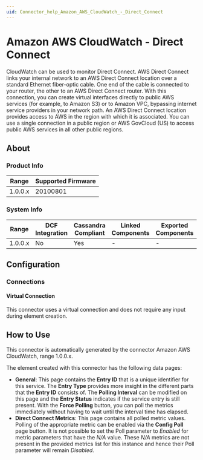 ```yaml
---
uid: Connector_help_Amazon_AWS_CloudWatch_-_Direct_Connect
---
```


# Amazon AWS CloudWatch - Direct Connect

CloudWatch can be used to monitor Direct Connect. AWS Direct Connect links your internal network to an AWS Direct Connect location over a standard Ethernet fiber-optic cable. One end of the cable is connected to your router, the other to an AWS Direct Connect router. With this connection, you can create virtual interfaces directly to public AWS services (for example, to Amazon S3) or to Amazon VPC, bypassing internet service providers in your network path. An AWS Direct Connect location provides access to AWS in the region with which it is associated. You can use a single connection in a public region or AWS GovCloud (US) to access public AWS services in all other public regions.

## About

### Product Info

| **Range** | **Supported Firmware** |
|-----------|------------------------|
| 1.0.0.x   | 20100801               |

### System Info

| **Range** | **DCF Integration** | **Cassandra Compliant** | **Linked Components** | **Exported Components** |
|-----------|---------------------|-------------------------|-----------------------|-------------------------|
| 1.0.0.x   | No                  | Yes                     | \-                    | \-                      |

## Configuration

### Connections

#### Virtual Connection

This connector uses a virtual connection and does not require any input during element creation.

## How to Use

This connector is automatically generated by the connector Amazon AWS CloudWatch, range 1.0.0.x.

The element created with this connector has the following data pages:

- **General**: This page contains the **Entry ID** that is a unique identifier for this service. The **Entry Type** provides more insight in the different parts that the **Entry ID** consists of. The **Polling Interval** can be modified on this page and the **Entry Status** indicates if the service entry is still present. With the **Force Polling** button, you can poll the metrics immediately without having to wait until the interval time has elapsed.
- **Direct Connect Metrics**: This page contains all polled metric values. Polling of the appropriate metric can be enabled via the **Config Poll** page button. It is not possible to set the Poll parameter to *Enabled* for metric parameters that have the *N/A* value. These *N/A* metrics are not present in the provided metrics list for this instance and hence their Poll parameter will remain *Disabled*.
